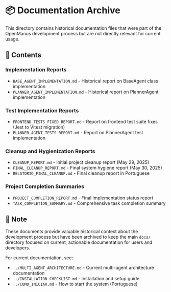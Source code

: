 # 📦 Documentation Archive

This directory contains historical documentation files that were part of the OpenManus development process but are not directly relevant for current usage.

## 📁 Contents

### Implementation Reports
- `BASE_AGENT_IMPLEMENTATION.md` - Historical report on BaseAgent class implementation
- `PLANNER_AGENT_IMPLEMENTATION.md` - Historical report on PlannerAgent implementation

### Test Implementation Reports
- `FRONTEND_TESTS_FIXED_REPORT.md` - Report on frontend test suite fixes (Jest to Vitest migration)
- `PLANNER_AGENT_TESTS_REPORT.md` - Report on PlannerAgent test implementation

### Cleanup and Hygienization Reports
- `CLEANUP_REPORT.md` - Initial project cleanup report (May 29, 2025)
- `FINAL_CLEANUP_REPORT.md` - Final system hygiene report (May 30, 2025)
- `RELATORIO_FINAL_CLEANUP.md` - Final cleanup report in Portuguese

### Project Completion Summaries
- `PROJECT_COMPLETION_REPORT.md` - Final implementation status report
- `TASK_COMPLETION_SUMMARY.md` - Comprehensive task completion summary

## 📝 Note

These documents provide valuable historical context about the development process but have been archived to keep the main `docs/` directory focused on current, actionable documentation for users and developers.

For current documentation, see:
- `../MULTI_AGENT_ARCHITECTURE.md` - Current multi-agent architecture documentation
- `../INSTALLATION_CHECKLIST.md` - Installation and setup guide
- `../COMO_INICIAR.md` - How to start the system (Portuguese)
